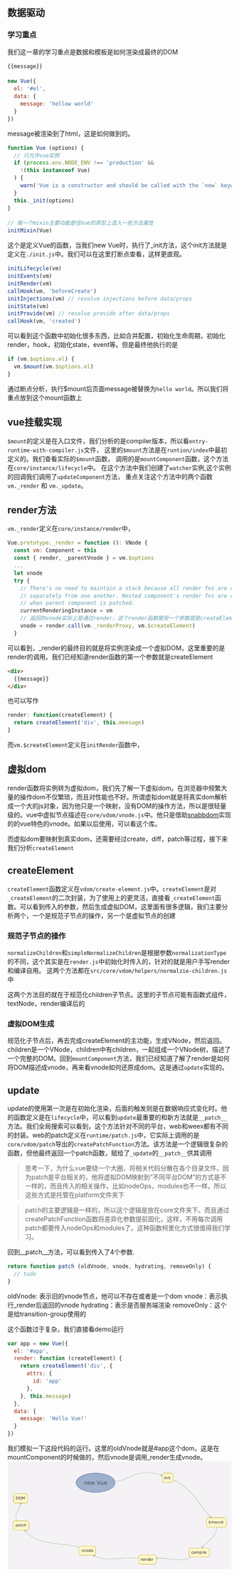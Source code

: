 ## 数据驱动

### 学习重点
我们这一章的学习重点是数据和模板是如何渲染成最终的DOM

```js
{{message}}

new Vue({
  el: '#el',
  data: {
    message: 'hellow world'
  }
})
```

message被渲染到了html，这是如何做到的。
```js
function Vue (options) {
  // 只允许vue实例
  if (process.env.NODE_ENV !== 'production' &&
    !(this instanceof Vue)
  ) {
    warn('Vue is a constructor and should be called with the `new` keyword')
  }
  this._init(options)
}

// 每一个mixin主要功能是往Vue的原型上混入一些方法属性
initMixin(Vue)
```

这个是定义Vue的函数，当我们new Vue时，执行了_init方法，这个init方法就是定义在`./init.js`中。我们可以在这里打断点查看，这样更直观。
```js
initLifecycle(vm)
initEvents(vm)
initRender(vm)
callHook(vm, 'beforeCreate')
initInjections(vm) // resolve injections before data/props
initState(vm)
initProvide(vm) // resolve provide after data/props
callHook(vm, 'created')
```
可以看到这个函数中初始化很多东西，比如合并配置，初始化生命周期，初始化render，hook，初始化state，event等。但是最终他执行的是
```js
if (vm.$options.el) {
  vm.$mount(vm.$options.el)
}
```
通过断点分析，执行$mount后页面message被替换为`hello world`。所以我们将重点放到这个mount函数上

## vue挂载实现

`$mount`的定义是在入口文件，我们分析的是compiler版本，所以看`entry-runtime-with-compiler.js`文件，
这里的`$mount`方法是在`runtion/index`中最初定义的。我们查看实际的`$mount`函数，
调用的是`mountComponent`函数，这个方法在`core/instance/lifecycle`中。
在这个方法中我们创建了`watcher`实例,这个实例的回调我们调用了`updateComponent`方法，
重点关注这个方法中的两个函数`vm._render` 和 `vm._update`。

## render方法
`vm._render`定义在`core/instance/render`中，
```js
Vue.prototype._render = function (): VNode {
  const vm: Component = this
  const { render, _parentVnode } = vm.$options
  ...
  let vnode
  try {
    // There's no need to maintain a stack because all render fns are called
    // separately from one another. Nested component's render fns are called
    // when parent component is patched.
    currentRenderingInstance = vm
    // 返回的vnode实际上是通过render，这个render函数接受一个参数就是createElement函数。我们已经知道createElement的用法
    vnode = render.call(vm._renderProxy, vm.$createElement)
  }
```
可以看到，_render的最终目的就是将实例渲染成一个虚拟DOM，这里重要的是render的调用。我们已经知道render函数的第一个参数就是createElement
```html
<div>
  {{message}}
</div>
```
也可以写作
```js
render: function(createElement) {
  return createElement('div', this.meesage)
}
```
而`vm.$createElement`定义在`initRender`函数中，

## 虚拟dom
render函数将实例转为虚拟dom，我们先了解一下虚拟dom。在浏览器中频繁大量的操作dom不仅繁琐，而且对性能也不好。所谓虚拟dom就是将真实dom解析成一个大的js对象，因为他只是一个映射，没有DOM的操作方法，所以是很轻量级的。vue中虚拟节点描述在`core/vdom/vnode.js`中。他只是借助[snabbdom](https://github.com/snabbdom/snabbdom)实现的的vue特色的vnode。如果以后使用，可以看这个库。

而虚拟dom要映射到真实dom，还需要经过create，diff，patch等过程，接下来我们分析`createElement`

## createElement
`createElement`函数定义在`vdom/create-element.js`中。`createElement`是对`_createElement`的二次封装，为了使用上的更灵活，直接看`_createElement`函数。可以看到传入的参数，然后生成虚拟DOM，这里面有很多逻辑，我们主要分析两个，一个是规范子节点的操作，另一个是虚拟节点的创建

### 规范子节点的操作
`normalizeChildren`和`simpleNormalizeChildren`是根据参数`normalizationType`的不同，这个其实是在`render.js`中初始化时传入的，针对的就是用户手写render和编译自用。
这两个方法都在`src/core/vdom/helpers/normalzie-children.js`中

这两个方法目的就在于规范化children子节点。这里的子节点可能有函数式组件，textNode，render编译后的

### 虚拟DOM生成
规范化子节点后，再去完成createElement的主功能，生成VNode，然后返回。children是一个VNode，children中有children，一起组成一个VNode树，描述了一个完整的DOM。回到`mountComponent`方法，我们已经知道了解了render是如何将DOM描述成vnode，再来看vnode如何还原成dom。这是通过`update`实现的。

## update
update的使用第一次是在初始化渲染，后面的触发则是在数据响应式变化时。他的函数定义是在`lifecycle`中，可以看到`update`最重要的和新方法就是`__patch__`方法。我们全局搜索可以看到，这个方法针对不同的平台，web和weex都有不同的封装。web的patch定义在`runtime/patch.js`中，它实际上调用的是
`core/vdom/patch`导出的`createPatchFunction`方法。该方法是一个逻辑很复杂的函数，但他最终返回一个patch函数，赋给了`_update`的`__patch__`供其调用

> 思考一下，为什么vue要绕一个大圈，将相关代码分散在各个目录文件。因为patch是平台相关的，他将虚拟DOM映射到“不同平台DOM”的方式是不一样的，而且传入的相关操作，比如nodeOps，modules也不一样。所以这些方式是托管在platform文件夹下

> patch的主要逻辑是一样的，所以这个逻辑是放在core文件夹下。而且通过createPatchFunction函数将差异化参数提前固化，这样，不用每次调用patch都要传入nodeOps和modules了。这种函数柯里化方式很值得我们学习。

回到__patch__方法，可以看到传入了4个参数.
```js
return function patch (oldVnode, vnode, hydrating, removeOnly) {
  // tudo
}
```
oldVnode: 表示旧的vnode节点，他可以不存在或者是一个dom
vnode：表示执行_render后返回的vnode
hydrating：表示是否服务端渲染
removeOnly：这个是给transition-group使用的

这个函数过于复杂，我们直接看demo运行
```js
var app = new Vue({
  el: '#app',
  render: function (createElement) {
    return createElement('div', {
      attrs: {
        id: 'app'
      },
    }, this.message)
  },
  data: {
    message: 'Hello Vue!'
  }
})
```
我们模拟一下这段代码的运行。这里的oldVnode就是#app这个dom，这是在mountComponent的时候做的，然后vnode是调用_render生成vnode。
![流程图](./imgs/1.png)